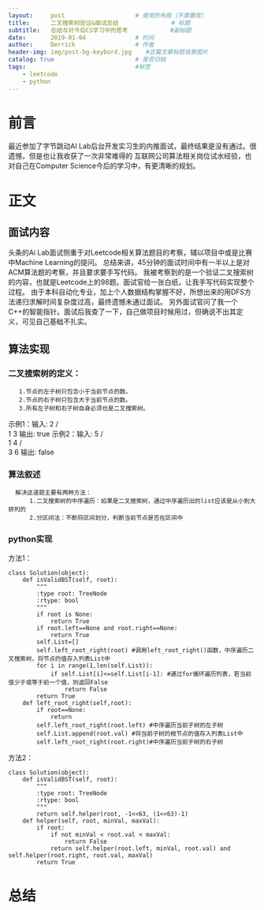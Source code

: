 ```yaml
---
layout:     post                    # 使用的布局（不需要改）
title:      二叉搜索树验证&面试总结               # 标题 
subtitle:   总结与对今后CS学习中的思考            #副标题
date:       2019-01-04              # 时间
author:     Derrick                 # 作者
header-img: img/post-bg-keybord.jpg    #这篇文章标题背景图片
catalog: true                       # 是否归档
tags:                               #标签
    - leetcode
    - python
---
```

# 前言
   最近参加了字节跳动AI Lab后台开发实习生的内推面试，最终结果是没有通过。很遗憾，但是也让我收获了一次非常难得的
   互联网公司算法相关岗位试水经验，也对自己在Computer Science今后的学习中，有更清晰的规划。
# 正文
## 面试内容
头条的Ai Lab面试侧重于对Leetcode相关算法题目的考察，辅以项目中或是比赛中Machine Learning的提问。
总结来讲，45分钟的面试时间中有一半以上是对ACM算法题的考察，并且要求要手写代码。
我被考察到的是一个验证二叉搜索树的内容，也就是Leetcode上的98题。面试官给一张白纸，让我手写代码实现整个过程。
由于本科自动化专业，加上个人数据结构掌握不好，所想出来的用DFS方法递归求解时间复杂度过高，最终遗憾未通过面试。
另外面试官问了我一个C++的智能指针。面试后我查了一下，自己做项目时候用过，但确说不出其定义，可见自己基础不扎实。
## 算法实现
### 二叉搜索树的定义：
       1.节点的左子树只包含小于当前节点的数。
       2.节点的右子树只包含大于当前节点的数。
       3.所有左子树和右子树自身必须也是二叉搜索树。
示例1：输入:    2
              / \
             1   3
      输出: true
示例2：输入:    5
              / \
             1   4
                / \
               3   6
      输出: false
### 算法叙述
      解决这道题主要有两种方法：
          1.二叉搜索树的中序遍历：如果是二叉搜索树，通过中序遍历出的list应该是从小到大排列的
          2.分区间法：不断将区间划分，判断当前节点是否在区间中
### python实现
方法1：

    class Solution(object):
        def isValidBST(self, root):
            """
            :type root: TreeNode
            :rtype: bool
            """
            if root is None:
                return True
            if root.left==None and root.right==None:
                return True             
            self.List=[]
            self.left_root_right(root) #调用left_root_right()函数，中序遍历二叉搜索树，将节点的值存入列表List中
            for i in range(1,len(self.List)):
                if self.List[i]<=self.List[i-1]: #通过for循环遍历列表，若当前值少于或等于前一个值，则返回False
                    return False
            return True    
        def left_root_right(self,root):
            if root==None:
                return         
            self.left_root_right(root.left) #中序遍历当前子树的左子树
            self.List.append(root.val) #将当前子树的根节点的值存入列表List中
            self.left_root_right(root.right)#中序遍历当前子树的右子树
        
方法2：

    class Solution(object):
        def isValidBST(self, root):
            """
            :type root: TreeNode
            :rtype: bool
            """
            return self.helper(root, -1<<63, (1<<63)-1)    
        def helper(self, root, minVal, maxVal):
            if root:
                if not minVal < root.val < maxVal:
                    return False
                return self.helper(root.left, minVal, root.val) and self.helper(root.right, root.val, maxVal)
            return True

# 总结
